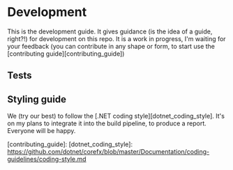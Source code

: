 # Development
This is the development guide. It gives guidance (is the idea of a guide, right?!) for development on this repo. It is a work in progress, I'm waiting for your feedback (you can contribute in any shape or form, to start use the [contributing guide][contributing_guide])

## Tests


## Styling guide
We (try our best) to follow the [.NET coding style][dotnet_coding_style]. It's on my plans to integrate it into the build pipeline, to produce a report. Everyone will be happy.

[contributing_guide]: 
[dotnet_coding_style]: https://github.com/dotnet/corefx/blob/master/Documentation/coding-guidelines/coding-style.md
